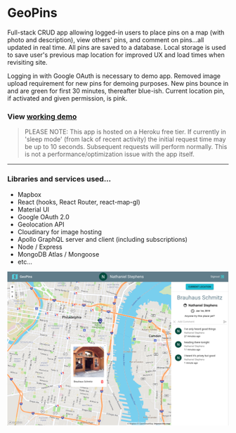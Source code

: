 # GeoPins

Full-stack CRUD app allowing logged-in users to place pins on a map (with photo and description), view others' pins, and comment on pins...all updated in real time. All pins are saved to a database.  Local storage is used to save user's previous map location for improved UX and load times when revisiting site.

Logging in with Google OAuth is necessary to demo app. Removed image upload requirement for new pins for demoing purposes.  New pins bounce in and are green for first 30 minutes, thereafter blue-ish.  Current location pin, if activated and given permission, is pink.

### View [working demo](https://geopins-nds.herokuapp.com/)

> PLEASE NOTE: This app is hosted on a Heroku free tier.  If currently in 'sleep mode' (from lack of recent activity) the initial request time may be up to 10 seconds.  Subsequent requests will perform normally.  This is not a performance/optimization issue with the app itself.

---

### Libraries and services used...
- Mapbox
- React (hooks, React Router, react-map-gl)
- Material UI
- Google OAuth 2.0
- Geolocation API
- Cloudinary for image hosting
- Apollo GraphQL server and client (including subscriptions)
- Node / Express
- MongoDB Atlas / Mongoose
- etc...

![geo-pins](./images/geo-pins.png)
